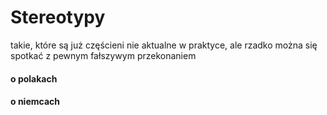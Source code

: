 # Stereotypy
takie, które są już częścieni nie aktualne w praktyce, ale rzadko można się spotkać z pewnym fałszywym przekonaniem
 
#### o polakach



#### o niemcach
